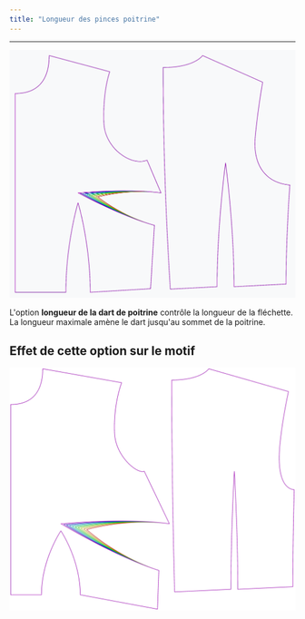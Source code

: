 ```yaml
---
title: "Longueur des pinces poitrine"
---
```


***

![L'effet de l'option de la longueur de la poitrine sur le motif](sample.png)

L'option **longueur de la dart de poitrine** contrôle la longueur de la fléchette. La longueur maximale amène le dart jusqu'au sommet de la poitrine.

## Effet de cette option sur le motif

![Cette image montre l'effet de cette option en superposant plusieurs variantes qui ont une valeur différente pour cette option](bella_bustdartlength_sample.svg "Effet de cette option sur le motif")
